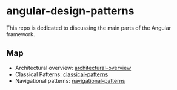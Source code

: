 # angular-design-patterns

This repo is dedicated to discussing the main parts of the Angular framework.

## Map

- Architectural overview: [architectural-overview](parts/architectural-overview.md)
- Classical Patterns: [classical-patterns](parts/classical-patterns.md)
- Navigational patterns: [navigational-patterns](parts/navigational-patterns.md)
